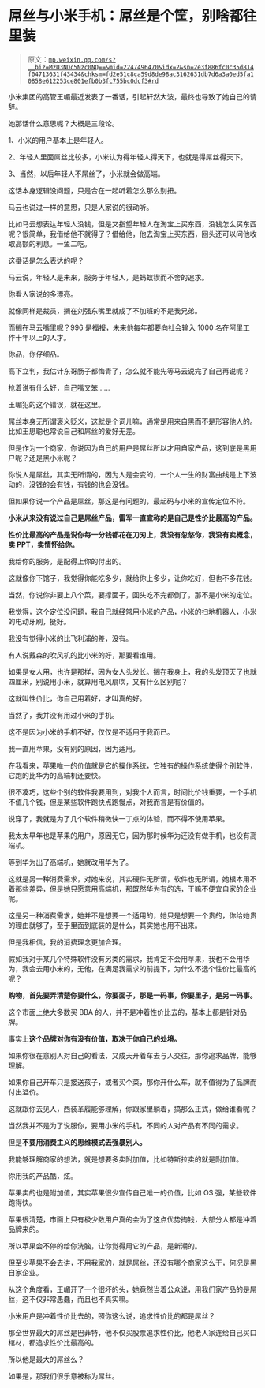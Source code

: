 # 屌丝与小米手机：屌丝是个筐，别啥都往里装

> 原文：[`mp.weixin.qq.com/s?__biz=MzU3NDc5Nzc0NQ==&mid=2247496470&idx=2&sn=2e3f886fc0c35d814f04713631f43434&chksm=fd2e51c8ca59d8de98ac3162631db7d6a3a0ed5fa10858e612253ce801efb0b3fc755bc0dcf3#rd`](http://mp.weixin.qq.com/s?__biz=MzU3NDc5Nzc0NQ==&mid=2247496470&idx=2&sn=2e3f886fc0c35d814f04713631f43434&chksm=fd2e51c8ca59d8de98ac3162631db7d6a3a0ed5fa10858e612253ce801efb0b3fc755bc0dcf3#rd)

小米集团的高管王嵋最近发表了一番话，引起轩然大波，最终也导致了她自己的请辞。 

她那话什么意思呢？大概是三段论。

1、小米的用户基本上是年轻人。

2、年轻人里面屌丝比较多，小米认为得年轻人得天下，也就是得屌丝得天下。

3、当然，以后年轻人不屌丝了，小米就会做高端。

这话本身逻辑没问题，只是合在一起听着怎么那么别扭。

马云也说过一样的意思，只是人家说的很动听。 

比如马云想表达年轻人没钱，但是又指望年轻人在淘宝上买东西，没钱怎么买东西呢？很简单，我借给他不就得了？借给他，他去淘宝上买东西，回头还可以问他收取高额的利息。一鱼二吃。

这番话是怎么表达的呢？

马云说，年轻人是未来，服务于年轻人，是蚂蚁锲而不舍的追求。

你看人家说的多漂亮。

就像同样是裁员，搁在刘强东嘴里就成了不加班的不是我兄弟。 

而搁在马云嘴里呢？996 是福报，未来他每年都要向社会输入 1000 名在阿里工作十年以上的人才。

你品，你仔细品。

高下立判，我估计东哥肠子都悔青了，怎么就不能先等马云说完了自己再说呢？

抢着说有什么好，自己嘴又笨...... 

王嵋犯的这个错误，就在这里。

屌丝本身无所谓褒义贬义，这就是个词儿嘛，通常是用来自黑而不是形容他人的。比如王思聪也常说自己和屌丝的爱好无差。

但是作为一个商家，你说因为自己的用户是屌丝所以才用自家产品，这到底是黑用户呢？还是黑小米呢？ 

你说人是屌丝，其实无所谓的，因为人是会变的，一个人一生的财富曲线是上下波动的，没钱的会有钱，有钱的也会没钱。 

但如果你说一个产品是屌丝，那这是有问题的，最起码与小米的宣传定位不符。

**小米从来没有说过自己是屌丝产品，雷军一直宣称的是自己是性价比最高的产品。** 

**性价比最高的产品是说你每一分钱都花在刀刃上，我没有忽悠你，我没有卖概念，卖 PPT，卖情怀给你。** 

我给你的服务，是配得上你的付出的。

这就像你下馆子，我觉得你能吃多少，就给你上多少，让你吃好，但也不多花钱。

当然，你说你非要上八个菜，要撑面子，回头吃不完都倒了，那不是小米的定位。 

我觉得，这个定位没问题，我自己就经常用小米的产品，小米的扫地机器人，小米的电动牙刷，挺好。 

我没有觉得小米的比飞利浦的差，没有。

有人说戴森的吹风机的比小米的好，那要看谁用。 

如果是女人用，也许是那样，因为女人头发长。搁在我身上，我的头发顶天了也就四厘米，别说用小米，就算用电风扇吹，又有什么区别呢？

这就叫性价比，你自己用着好，才叫真的好。

当然了，我并没有用过小米的手机。 

这不是因为小米的手机不好，仅仅是不适用于我而已。

我一直用苹果，没有别的原因，因为适用。

在我看来，苹果唯一的价值就是它的操作系统，它独有的操作系统使得个别软件，它跑的比华为的高端机还要快。 

很不凑巧，这些个别的软件我要用到，对我个人而言，时间比价钱重要，一个手机不值几个钱，但是某些软件跑快点跑慢点，对我而言是有价值的。 

说穿了，我就是为了几个软件稍微快一丁点的体验，而不得不使用苹果。

我太太早年也是苹果的用户，原因无它，因为那时候华为还没有做手机，也没有高端机。

等到华为出了高端机，她就改用华为了。

这就是另一种消费需求，对她来说，其实硬件无所谓，软件也无所谓，她根本用不着那些差异，但是她只愿意用高端机，那既然华为有的选，干嘛不便宜自家的企业呢。 

这是另一种消费需求，她并不是想要一个适用的，她只是想要一个贵的，你给她贵的理由就够了，至于里面到底装的是什么，其实她也用不出来。

但是我相信，我的消费理念更加合理。

假如我对于某几个特殊软件没有另类的需求，我肯定不会用苹果，我也不会用华为，我会去用小米的，无他，在满足我需求的前提下，为什么不选个性价比最高的呢？

**购物，首先要弄清楚你要什么，你要面子，那是一码事，你要里子，是另一码事。** 

这个市面上绝大多数买 BBA 的人，并不是冲着性价比去的，基本上都是针对品牌。 

事实上**这个品牌对你有没有价值，取决于你自己的处境。**

如果你很在意别人对自己的看法，又成天开着车去与人交往，那你追求品牌，能够理解。

如果你自己开车只是接送孩子，或者买个菜，那你开什么车，就不值得为了品牌而付出溢价。 

这就跟你去见人，西装革履能够理解，你跟家里躺着，搞那么正式，做给谁看呢？

当然我并不是为了说服你，要用小米的手机，不同的人对产品有不同的需求。 

但是**不要用消费主义的思维模式去强暴别人。**

我能够理解商家的想法，就是想要多卖附加值，比如特斯拉卖的就是附加值。

你用我的产品酷，炫。 

苹果卖的也是附加值，其实苹果很少宣传自己唯一的价值，比如 OS 强，某些软件跑得快。

苹果很清楚，市面上只有极少数用户真的会为了这点优势掏钱，大部分人都是冲着品牌来的。

所以苹果会不停的给你洗脑，让你觉得用它的产品，是新潮的。

但至少苹果不会去讲，不用我家的，就是屌丝，还没有哪个商家这么干，何况是黑自家企业。 

从这个角度看，王嵋开了一个很坏的头，她竟然当着公众说，用我们家产品的是屌丝，这不仅非常愚蠢，而且也不真实嘛。

小米用户是冲着性价比去的，照你这么说，追求性价比的都是屌丝？ 

那全世界最大的屌丝是巴菲特，他不仅买股票追求性价比，他老人家连给自己买口棺材，都追求性价比最高的。 

所以他是最大的屌丝么？ 

如果是，那我们很乐意被称为屌丝。